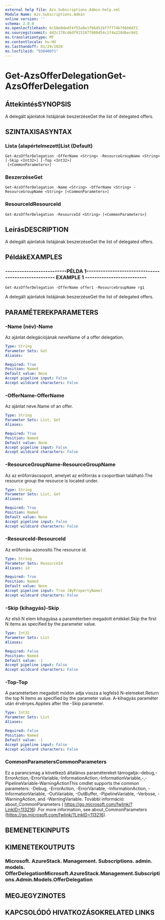 ```yaml
---
external help file: Azs.Subscriptions.Admin-help.xml
Module Name: Azs.Subscriptions.Admin
online version: ''
schema: 2.0.0
ms.openlocfilehash: 6c58e8dedf4f55a9e1fb6451bf7f774b766b6d71
ms.sourcegitcommit: 4d2c178cd6df9151877b08d54c1f4a228dbec9d1
ms.translationtype: MT
ms.contentlocale: hu-HU
ms.lasthandoff: 01/29/2020
ms.locfileid: "93840071"
---
```

# <span data-ttu-id="87ed5-101">Get-AzsOfferDelegation</span><span class="sxs-lookup"><span data-stu-id="87ed5-101">Get-AzsOfferDelegation</span></span>

## <span data-ttu-id="87ed5-102">Áttekintés</span><span class="sxs-lookup"><span data-stu-id="87ed5-102">SYNOPSIS</span></span>
<span data-ttu-id="87ed5-103">A delegált ajánlatok listájának beszerzése</span><span class="sxs-lookup"><span data-stu-id="87ed5-103">Get the list of delegated offers.</span></span>

## <span data-ttu-id="87ed5-104">SZINTAXISA</span><span class="sxs-lookup"><span data-stu-id="87ed5-104">SYNTAX</span></span>

### <span data-ttu-id="87ed5-105">Lista (alapértelmezett)</span><span class="sxs-lookup"><span data-stu-id="87ed5-105">List (Default)</span></span>
```
Get-AzsOfferDelegation -OfferName <String> -ResourceGroupName <String> [-Skip <Int32>] [-Top <Int32>]
 [<CommonParameters>]
```

### <span data-ttu-id="87ed5-106">Beszerzése</span><span class="sxs-lookup"><span data-stu-id="87ed5-106">Get</span></span>
```
Get-AzsOfferDelegation -Name <String> -OfferName <String> -ResourceGroupName <String> [<CommonParameters>]
```

### <span data-ttu-id="87ed5-107">ResourceId</span><span class="sxs-lookup"><span data-stu-id="87ed5-107">ResourceId</span></span>
```
Get-AzsOfferDelegation -ResourceId <String> [<CommonParameters>]
```

## <span data-ttu-id="87ed5-108">Leírás</span><span class="sxs-lookup"><span data-stu-id="87ed5-108">DESCRIPTION</span></span>
<span data-ttu-id="87ed5-109">A delegált ajánlatok listájának beszerzése</span><span class="sxs-lookup"><span data-stu-id="87ed5-109">Get the list of delegated offers.</span></span>

## <span data-ttu-id="87ed5-110">Példák</span><span class="sxs-lookup"><span data-stu-id="87ed5-110">EXAMPLES</span></span>

### <span data-ttu-id="87ed5-111">--------------------------PÉLDA 1--------------------------</span><span class="sxs-lookup"><span data-stu-id="87ed5-111">-------------------------- EXAMPLE 1 --------------------------</span></span>
```
Get-AzsOfferDelegation -OfferName offer1 -ResourceGroupName rg1
```

<span data-ttu-id="87ed5-112">A delegált ajánlatok listájának beszerzése</span><span class="sxs-lookup"><span data-stu-id="87ed5-112">Get the list of delegated offers.</span></span>

## <span data-ttu-id="87ed5-113">PARAMÉTEREK</span><span class="sxs-lookup"><span data-stu-id="87ed5-113">PARAMETERS</span></span>

### <span data-ttu-id="87ed5-114">-Name (név)</span><span class="sxs-lookup"><span data-stu-id="87ed5-114">-Name</span></span>
<span data-ttu-id="87ed5-115">Az ajánlat delegációjának neve</span><span class="sxs-lookup"><span data-stu-id="87ed5-115">Name of a offer delegation.</span></span>

```yaml
Type: String
Parameter Sets: Get
Aliases: 

Required: True
Position: Named
Default value: None
Accept pipeline input: False
Accept wildcard characters: False
```

### <span data-ttu-id="87ed5-116">-OfferName</span><span class="sxs-lookup"><span data-stu-id="87ed5-116">-OfferName</span></span>
<span data-ttu-id="87ed5-117">Az ajánlat neve.</span><span class="sxs-lookup"><span data-stu-id="87ed5-117">Name of an offer.</span></span>

```yaml
Type: String
Parameter Sets: List, Get
Aliases: 

Required: True
Position: Named
Default value: None
Accept pipeline input: False
Accept wildcard characters: False
```

### <span data-ttu-id="87ed5-118">-ResourceGroupName</span><span class="sxs-lookup"><span data-stu-id="87ed5-118">-ResourceGroupName</span></span>
<span data-ttu-id="87ed5-119">Az az erőforráscsoport, amelyet az erőforrás a csoportban található.</span><span class="sxs-lookup"><span data-stu-id="87ed5-119">The resource group the resource is located under.</span></span>

```yaml
Type: String
Parameter Sets: List, Get
Aliases: 

Required: True
Position: Named
Default value: None
Accept pipeline input: False
Accept wildcard characters: False
```

### <span data-ttu-id="87ed5-120">-ResourceId</span><span class="sxs-lookup"><span data-stu-id="87ed5-120">-ResourceId</span></span>
<span data-ttu-id="87ed5-121">Az erőforrás-azonosító.</span><span class="sxs-lookup"><span data-stu-id="87ed5-121">The resource id.</span></span>

```yaml
Type: String
Parameter Sets: ResourceId
Aliases: id

Required: True
Position: Named
Default value: None
Accept pipeline input: True (ByPropertyName)
Accept wildcard characters: False
```

### <span data-ttu-id="87ed5-122">-Skip (kihagyás)</span><span class="sxs-lookup"><span data-stu-id="87ed5-122">-Skip</span></span>
<span data-ttu-id="87ed5-123">Az első N elem kihagyása a paraméterben megadott értékkel.</span><span class="sxs-lookup"><span data-stu-id="87ed5-123">Skip the first N items as specified by the parameter value.</span></span>

```yaml
Type: Int32
Parameter Sets: List
Aliases: 

Required: False
Position: Named
Default value: -1
Accept pipeline input: False
Accept wildcard characters: False
```

### <span data-ttu-id="87ed5-124">-Top</span><span class="sxs-lookup"><span data-stu-id="87ed5-124">-Top</span></span>
<span data-ttu-id="87ed5-125">A paraméterben megadott módon adja vissza a legfelső N-elemeket.</span><span class="sxs-lookup"><span data-stu-id="87ed5-125">Return the top N items as specified by the parameter value.</span></span>
<span data-ttu-id="87ed5-126">A-kihagyás paraméter után érvényes.</span><span class="sxs-lookup"><span data-stu-id="87ed5-126">Applies after the -Skip parameter.</span></span>

```yaml
Type: Int32
Parameter Sets: List
Aliases: 

Required: False
Position: Named
Default value: -1
Accept pipeline input: False
Accept wildcard characters: False
```

### <span data-ttu-id="87ed5-127">CommonParameters</span><span class="sxs-lookup"><span data-stu-id="87ed5-127">CommonParameters</span></span>
<span data-ttu-id="87ed5-128">Ez a parancsmag a következő általános paramétereket támogatja:-debug,-ErrorAction,-ErrorVariable,-InformationAction,-InformationVariable,-,-PipelineVariable-WarningAction</span><span class="sxs-lookup"><span data-stu-id="87ed5-128">This cmdlet supports the common parameters: -Debug, -ErrorAction, -ErrorVariable, -InformationAction, -InformationVariable, -OutVariable, -OutBuffer, -PipelineVariable, -Verbose, -WarningAction, and -WarningVariable.</span></span> <span data-ttu-id="87ed5-129">További információ: about_CommonParameters ( https://go.microsoft.com/fwlink/?LinkID=113216) .</span><span class="sxs-lookup"><span data-stu-id="87ed5-129">For more information, see about_CommonParameters (https://go.microsoft.com/fwlink/?LinkID=113216).</span></span>

## <span data-ttu-id="87ed5-130">BEMENETEK</span><span class="sxs-lookup"><span data-stu-id="87ed5-130">INPUTS</span></span>

## <span data-ttu-id="87ed5-131">KIMENETEK</span><span class="sxs-lookup"><span data-stu-id="87ed5-131">OUTPUTS</span></span>

### <span data-ttu-id="87ed5-132">Microsoft. AzureStack. Management. Subscriptions. admin. models. OfferDelegation</span><span class="sxs-lookup"><span data-stu-id="87ed5-132">Microsoft.AzureStack.Management.Subscriptions.Admin.Models.OfferDelegation</span></span>

## <span data-ttu-id="87ed5-133">MEGJEGYZI</span><span class="sxs-lookup"><span data-stu-id="87ed5-133">NOTES</span></span>

## <span data-ttu-id="87ed5-134">KAPCSOLÓDÓ HIVATKOZÁSOK</span><span class="sxs-lookup"><span data-stu-id="87ed5-134">RELATED LINKS</span></span>


